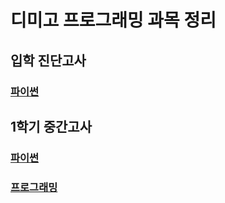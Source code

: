 # 디미고 프로그래밍 과목 정리

## 입학 진단고사

### [파이썬](./2차진단고사.md)

## 1학기 중간고사

### [파이썬](./1학년/1차%20중간고사%20파이썬.md)

### [프로그래밍](./1학년/1차%20중간%20프로그래밍.md)
